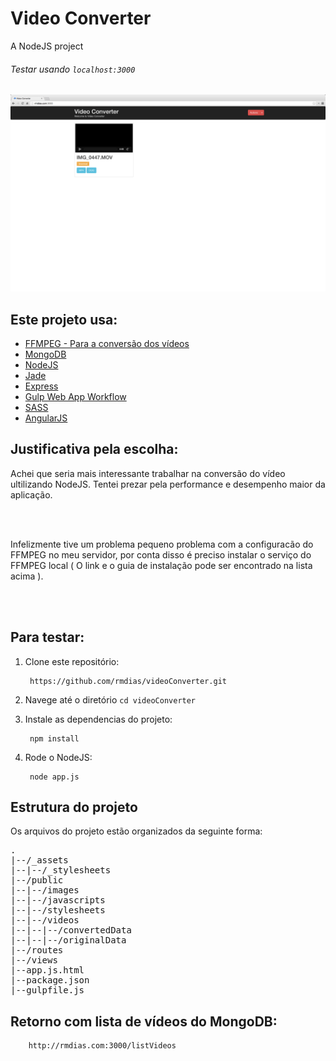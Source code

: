 Video Converter
=================
A NodeJS project

###### Testar usando `localhost:3000`

![Class videoConverter](/public/images/videoConverter.png)


## Este projeto usa:

* [FFMPEG - Para a conversão dos vídeos](https://www.ffmpeg.org/)
* [MongoDB](http://www.mongodb.org/)
* [NodeJS](http://nodejs.org/)
* [Jade](http://jade-lang.com/)
* [Express](http://expressjs.com/)
* [Gulp Web App Workflow](http://rmdias.com/gulpworkflow)
* [SASS](http://sass-lang.com/)
* [AngularJS](https://angularjs.org/)

## Justificativa pela escolha:
  
Achei que seria mais interessante trabalhar na conversão do vídeo ultilizando NodeJS. Tentei prezar pela performance e desempenho maior da aplicação.

<br> <br>

Infelizmente tive um problema pequeno problema com a configuracão do FFMPEG no meu servidor, por conta disso é preciso instalar o serviço do FFMPEG local ( O link e o guia de instalação pode ser encontrado na lista acima ).

<br> <br>

## Para testar:

1. Clone este repositório:

        https://github.com/rmdias/videoConverter.git

2. Navege até o diretório `cd videoConverter`

3. Instale as dependencias do projeto:

        npm install

4. Rode o NodeJS:

        node app.js


## Estrutura do projeto

Os arquivos do projeto estão organizados da seguinte forma:

<pre>
.
|--/_assets
|--|--/_stylesheets
|--/public
|--|--/images
|--|--/javascripts
|--|--/stylesheets
|--|--/videos
|--|--|--/convertedData
|--|--|--/originalData
|--/routes
|--/views
|--app.js.html
|--package.json
|--gulpfile.js
</pre>



## Retorno com lista de vídeos do MongoDB:

        http://rmdias.com:3000/listVideos



